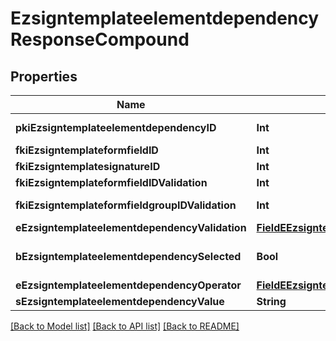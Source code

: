 # EzsigntemplateelementdependencyResponseCompound

## Properties
Name | Type | Description | Notes
------------ | ------------- | ------------- | -------------
**pkiEzsigntemplateelementdependencyID** | **Int** | The unique ID of the Ezsigntemplateelementdependency | 
**fkiEzsigntemplateformfieldID** | **Int** | The unique ID of the Ezsigntemplateformfield | [optional] 
**fkiEzsigntemplatesignatureID** | **Int** | The unique ID of the Ezsigntemplatesignature | [optional] 
**fkiEzsigntemplateformfieldIDValidation** | **Int** | The unique ID of the Ezsigntemplateformfield | [optional] 
**fkiEzsigntemplateformfieldgroupIDValidation** | **Int** | The unique ID of the Ezsigntemplateformfieldgroup | [optional] 
**eEzsigntemplateelementdependencyValidation** | [**FieldEEzsigntemplateelementdependencyValidation**](FieldEEzsigntemplateelementdependencyValidation.md) |  | 
**bEzsigntemplateelementdependencySelected** | **Bool** | Whether if it&#39;s selected or not when using eEzsigntemplateelementdependencyValidation &#x3D; Selected | [optional] 
**eEzsigntemplateelementdependencyOperator** | [**FieldEEzsigntemplateelementdependencyOperator**](FieldEEzsigntemplateelementdependencyOperator.md) |  | [optional] 
**sEzsigntemplateelementdependencyValue** | **String** | The value of the Ezsignelementdependency | [optional] 

[[Back to Model list]](../README.md#documentation-for-models) [[Back to API list]](../README.md#documentation-for-api-endpoints) [[Back to README]](../README.md)



